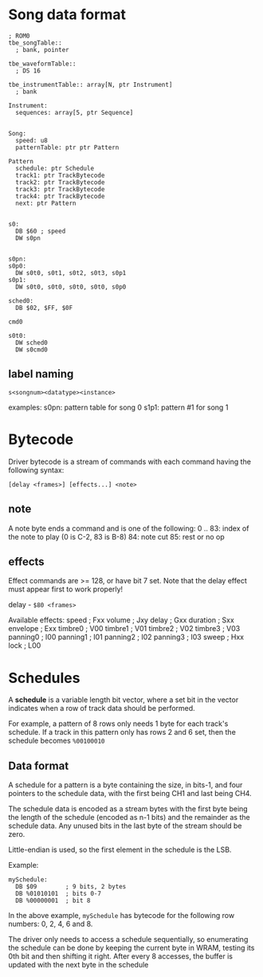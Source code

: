 # Song data format

```
; ROM0
tbe_songTable::
  ; bank, pointer

tbe_waveformTable::
  ; DS 16

tbe_instrumentTable:: array[N, ptr Instrument]
  ; bank

Instrument:
  sequences: array[5, ptr Sequence]


Song:
  speed: u8
  patternTable: ptr ptr Pattern

Pattern
  schedule: ptr Schedule
  track1: ptr TrackBytecode
  track2: ptr TrackBytecode
  track3: ptr TrackBytecode
  track4: ptr TrackBytecode
  next: ptr Pattern


s0:
  DB $60 ; speed
  DW s0pn


s0pn:
s0p0:
  DW s0t0, s0t1, s0t2, s0t3, s0p1
s0p1:
  DW s0t0, s0t0, s0t0, s0t0, s0p0

sched0:
  DB $02, $FF, $0F

cmd0

s0t0:
  DW sched0
  DW s0cmd0
```

## label naming

`s<songnum><datatype><instance>`

examples:
  s0pn: pattern table for song 0
  s1p1: pattern #1 for song 1


# Bytecode

Driver bytecode is a stream of commands with each command having the following
syntax:

`[delay <frames>] [effects...] <note>`

## note

A note byte ends a command and is one of the following:
0 .. 83: index of the note to play (0 is C-2, 83 is B-8)
84: note cut
85: rest or no op

## effects

Effect commands are >= 128, or have bit 7 set. Note that the delay effect
must appear first to work properly!

delay <frames> - `$80 <frames>`




Available effects:
speed <speed>         ; Fxx
volume <volume>       ; Jxy
delay <frames>        ; Gxx
duration <frames>     ; Sxx
envelope <value>      ; Exx
timbre0               ; V00
timbre1               ; V01
timbre2               ; V02
timbre3               ; V03
panning0              ; I00
panning1              ; I01
panning2              ; I02
panning3              ; I03
sweep <value>         ; Hxx
lock                  ; L00

# Schedules

A **schedule** is a variable length bit vector, where a set bit in the vector
indicates when a row of track data should be performed. 

For example, a pattern of 8 rows only needs 1 byte for each track's schedule.
If a track in this pattern only has rows 2 and 6 set, then the schedule becomes
`%00100010`

## Data format

A schedule for a pattern is a byte containing the size, in bits-1, and four
pointers to the schedule data, with the first being CH1 and last being CH4.

The schedule data is encoded as a stream bytes with the first byte being the
length of the schedule (encoded as n-1 bits) and the remainder as the schedule
data. Any unused bits in the last byte of the stream should be zero.

Little-endian is used, so the first element in the schedule is the LSB.

Example:
```
mySchedule:
  DB $09        ; 9 bits, 2 bytes
  DB %01010101  ; bits 0-7
  DB %00000001  ; bit 8
```

In the above example, `mySchedule` has bytecode for the following row numbers:
0, 2, 4, 6 and 8.

The driver only needs to access a schedule sequentially, so enumerating the
schedule can be done by keeping the current byte in WRAM, testing its 0th bit
and then shifting it right. After every 8 accesses, the buffer is updated with
the next byte in the schedule
